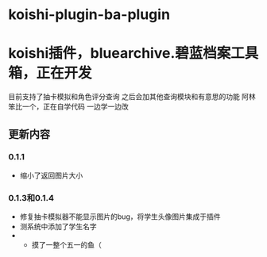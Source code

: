 # koishi-plugin-ba-plugin
# koishi插件，bluearchive.碧蓝档案工具箱，正在开发
目前支持了抽卡模拟和角色评分查询
之后会加其他查询模块和有意思的功能
阿林笨比一个，正在自学代码
一边学一边改

## 更新内容
### 0.1.1
  - 缩小了返回图片大小


### 0.1.3和0.1.4
  - 修复抽卡模拟器不能显示图片的bug，将学生头像图片集成于插件
  - 测系统中添加了学生名字
  - - 摸了一整个五一的鱼（
  
